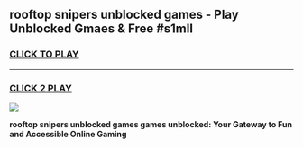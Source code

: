 
## rooftop snipers unblocked games - Play Unblocked Gmaes & Free #s1mll
<h3>
<a href="https://premium.freeplayer.one?title=rooftop_snipers_unblocked_games&ref=03M">CLICK TO PLAY</a></h3>
<hr>

<h3>
<a href="https://premium.freeplayer.one?title=rooftop_snipers_unblocked_games&ref=03M">CLICK 2 PLAY</a>
  
</h3>

<a href="https://premium.freeplayer.one?title=rooftop_snipers_unblocked_games&ref=03M"><img src="https://clearcache.store/games.png"></a>


**rooftop snipers unblocked games games unblocked: Your Gateway to Fun and Accessible Online Gaming**
